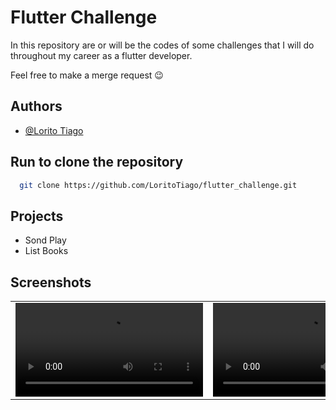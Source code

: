 
# Flutter Challenge

In this repository are or will be the codes of some challenges that I will do throughout my career as a flutter developer.

Feel free to make a merge request 😉




## Authors

- [@Lorito Tiago](https://www.linkedin.com/in/lorito-tiago-4439351b2/)



## Run to clone the repository



```bash
  git clone https://github.com/LoritoTiago/flutter_challenge.git
```


## Projects


- Sond Play
- List Books


## Screenshots



|   |  |
| ------------- | ------------- |
|  <video src="https://user-images.githubusercontent.com/58330997/220212043-ad4c4ea9-a566-440b-b2eb-787ee662cfbf.MP4">  | <video src="https://user-images.githubusercontent.com/58330997/220212043-ad4c4ea9-a566-440b-b2eb-787ee662cfbf.MP4 ">  |




